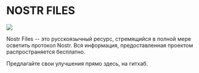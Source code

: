 # NOSTR FILES

![](https://nostr.build/i/nostr.build_df5b98c1d2eaff23b9c2cb9f7d14b0ff5464dbdad694df9185467bf25a904eeb.png)

Nostr Files -- это русскоязычный ресурс, стремящийся в полной мере осветить протокол Nostr. Вся информация, предоставленная проектом распространяется бесплатно.

Предлагайте свои улучшения прямо здесь, на гитхаб.

